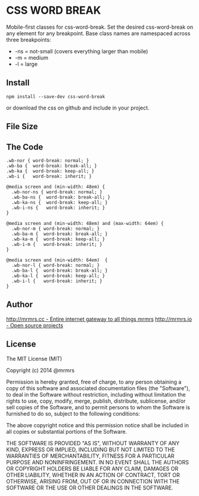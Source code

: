 # CSS WORD BREAK

  Mobile-first classes for css-word-break.
  Set the desired css-word-break on any element for any breakpoint.
  Base class names are namespaced across three breakpoints:

*  -ns = not-small (covers everything larger than mobile)
*  -m  = medium
*  -l  = large

## Install
```
npm install --save-dev css-word-break
```
or download the css on github and include in your project.

## File Size


## The Code
```
.wb-nor { word-break: normal; }
.wb-ba {  word-break: break-all; }
.wb-ka {  word-break: keep-all; }
.wb-i {   word-break: inherit; }

@media screen and (min-width: 48em) {
  .wb-nor-ns { word-break: normal; }
  .wb-ba-ns {  word-break: break-all; }
  .wb-ka-ns {  word-break: keep-all; }
  .wb-i-ns {   word-break: inherit; }
}

@media screen and (min-width: 48em) and (max-width: 64em) {
  .wb-nor-m { word-break: normal; }
  .wb-ba-m {  word-break: break-all; }
  .wb-ka-m {  word-break: keep-all; }
  .wb-i-m {   word-break: inherit; }
}

@media screen and (min-width: 64em)  {
  .wb-nor-l { word-break: normal; }
  .wb-ba-l {  word-break: break-all; }
  .wb-ka-l {  word-break: keep-all; }
  .wb-i-l {   word-break: inherit; }
}

```

## Author

[http://mrmrs.cc - Entire internet gateway to all things mrmrs](http://mrmrs.cc)
[http://mrmrs.io - Open source projects](http://mrmrs.io)

## License

The MIT License (MIT)

Copyright (c) 2014 @mrmrs

Permission is hereby granted, free of charge, to any person obtaining a copy
of this software and associated documentation files (the "Software"), to deal
in the Software without restriction, including without limitation the rights
to use, copy, modify, merge, publish, distribute, sublicense, and/or sell
copies of the Software, and to permit persons to whom the Software is
furnished to do so, subject to the following conditions:

The above copyright notice and this permission notice shall be included in
all copies or substantial portions of the Software.

THE SOFTWARE IS PROVIDED "AS IS", WITHOUT WARRANTY OF ANY KIND, EXPRESS OR
IMPLIED, INCLUDING BUT NOT LIMITED TO THE WARRANTIES OF MERCHANTABILITY,
FITNESS FOR A PARTICULAR PURPOSE AND NONINFRINGEMENT. IN NO EVENT SHALL THE
AUTHORS OR COPYRIGHT HOLDERS BE LIABLE FOR ANY CLAIM, DAMAGES OR OTHER
LIABILITY, WHETHER IN AN ACTION OF CONTRACT, TORT OR OTHERWISE, ARISING FROM,
OUT OF OR IN CONNECTION WITH THE SOFTWARE OR THE USE OR OTHER DEALINGS IN
THE SOFTWARE.

